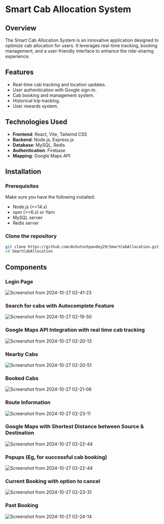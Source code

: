 # Smart Cab Allocation System

## Overview

The Smart Cab Allocation System is an innovative application designed to optimize cab allocation for users. It leverages real-time tracking, booking management, and a user-friendly interface to enhance the ride-sharing experience.

## Features

- Real-time cab tracking and location updates.
- User authentication with Google sign-in.
- Cab booking and management system.
- Historical trip tracking.
- User rewards system.

## Technologies Used

- **Frontend**: React, Vite, Tailwind CSS
- **Backend**: Node.js, Express.js
- **Database**: MySQL, Redis
- **Authentication**: Firebase
- **Mapping**: Google Maps API

## Installation

### Prerequisites

Make sure you have the following installed:

- Node.js (>=14.x)
- npm (>=6.x) or Yarn
- MySQL server
- Redis server

### Clone the repository

```bash
git clone https://github.com/Ashutoshpandey29/SmartCabAllocation.git
cd SmartCabAllocation
```
## Components

### Login Page

![Screenshot from 2024-10-27 02-41-23](https://github.com/user-attachments/assets/93a32a50-7b87-415f-a183-6721eca6e21b)

### Search for cabs with Autocomplete Feature

![Screenshot from 2024-10-27 02-19-50](https://github.com/user-attachments/assets/66b1e50f-3ef4-4284-8596-b2927f23558d)

### Google Maps API Integration with real time cab tracking

![Screenshot from 2024-10-27 02-20-13](https://github.com/user-attachments/assets/84194608-e2b5-4cd4-b27e-6a020569c0e7)

### Nearby Cabs

![Screenshot from 2024-10-27 02-20-51](https://github.com/user-attachments/assets/2c927092-efcb-43b0-aa62-c9ffb9c4d622)

### Booked Cabs

![Screenshot from 2024-10-27 02-21-06](https://github.com/user-attachments/assets/74d27a4b-2d8b-4d64-9312-f532825703cb)

### Route Information

![Screenshot from 2024-10-27 02-23-11](https://github.com/user-attachments/assets/dd8e5b71-e775-4ff5-9b04-10d20f5d3dac)

### Google Maps with Shortest Distance between Source & Destination

![Screenshot from 2024-10-27 02-22-44](https://github.com/user-attachments/assets/617595db-cfca-4091-8f11-5ffb7962ca42)

### Popups (Eg, for successful cab booking)

![Screenshot from 2024-10-27 02-22-44](https://github.com/user-attachments/assets/65dcc14b-ab9e-494b-a929-634372fd3662)

### Current Booking with option to cancel

![Screenshot from 2024-10-27 02-23-31](https://github.com/user-attachments/assets/25c8c202-860c-48ca-b9bc-e9e452efaf26)

### Past Booking

![Screenshot from 2024-10-27 02-24-14](https://github.com/user-attachments/assets/dd87f907-2a22-4bae-95be-54316c4fc471)









